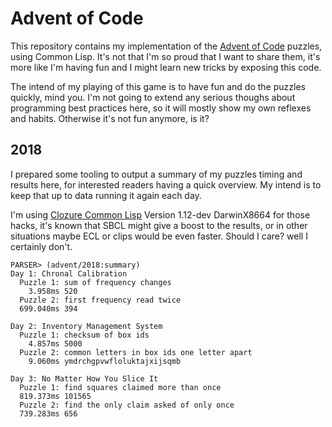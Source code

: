 # Advent of Code

This repository contains my implementation of the [Advent of
Code](https://adventofcode.com/) puzzles, using Common Lisp. It's not that
I'm so proud that I want to share them, it's more like I'm having fun and I
might learn new tricks by exposing this code.

The intend of my playing of this game is to have fun and do the puzzles
quickly, mind you. I'm not going to extend any serious thoughs about
programming best practices here, so it will mostly show my own reflexes and
habits. Otherwise it's not fun anymore, is it?

## 2018

I prepared some tooling to output a summary of my puzzles timing and results
here, for interested readers having a quick overview. My intend is to keep
that up to data running it again each day.

I'm using [Clozure Common Lisp](https://ccl.clozure.com) Version 1.12-dev
DarwinX8664 for those hacks, it's known that SBCL might give a boost to the
results, or in other situations maybe ECL or clips would be even faster.
Should I care? well I certainly don't.

~~~
PARSER> (advent/2018:summary)
Day 1: Chronal Calibration
  Puzzle 1: sum of frequency changes
    3.958ms 520
  Puzzle 2: first frequency read twice
  699.040ms 394

Day 2: Inventory Management System
  Puzzle 1: checksum of box ids
    4.857ms 5000
  Puzzle 2: common letters in box ids one letter apart
    9.060ms ymdrchgpvwfloluktajxijsqmb

Day 3: No Matter How You Slice It
  Puzzle 1: find squares claimed more than once
  819.373ms 101565
  Puzzle 2: find the only claim asked of only once
  739.283ms 656
~~~
